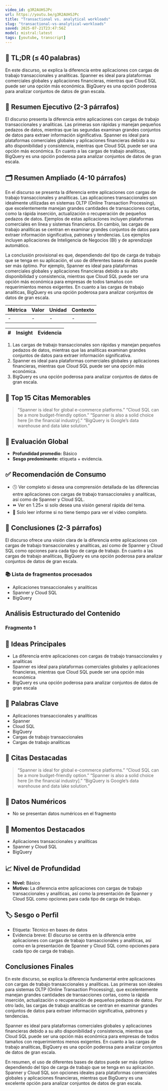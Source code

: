 ```yaml
---
video_id: g3R2AUHSJPc
url: https://youtu.be/g3R2AUHSJPc
title: "Transactional vs. analytical workloads"
slug: "transactional-vs-analytical-workloads"
saved: 2025-07-21T23:47:56Z
model: mistral:latest
tags: [youtube, transcript]
---
```



## 📌 TL;DR (≤ 40 palabras)
   En este discurso, se explica la diferencia entre aplicaciones con cargas de trabajo transaccionales y analíticas. Spanner es ideal para plataformas comerciales globales y aplicaciones financieras, mientras que Cloud SQL puede ser una opción más económica. BigQuery es una opción poderosa para analizar conjuntos de datos de gran escala.

   ## 📰 Resumen Ejecutivo (2-3 párrafos)
   El discurso presenta la diferencia entre aplicaciones con cargas de trabajo transaccionales y analíticas. Las primeras son rápidas y manejan pequeños pedazos de datos, mientras que las segundas examinan grandes conjuntos de datos para extraer información significativa. Spanner es ideal para plataformas comerciales globales y aplicaciones financieras debido a su alto disponibilidad y consistencia, mientras que Cloud SQL puede ser una opción más económica. En cuanto a las cargas de trabajo analíticas, BigQuery es una opción poderosa para analizar conjuntos de datos de gran escala.

   ## 🗂️ Resumen Ampliado (4-10 párrafos)
   En el discurso se presenta la diferencia entre aplicaciones con cargas de trabajo transaccionales y analíticas. Las aplicaciones transaccionales son idealmente utilizadas en sistemas OLTP (Online Transaction Processing), que excelentemente manejan grandes cantidades de transacciones cortas, como la rápida inserción, actualización o recuperación de pequeños pedazos de datos. Ejemplos de estas aplicaciones incluyen plataformas comerciales en línea y sistemas financieros. En cambio, las cargas de trabajo analíticas se centran en examinar grandes conjuntos de datos para extraer información significativa, patrones y tendencias. Los ejemplos incluyen aplicaciones de Inteligencia de Negocios (BI) y de aprendizaje automático.

   La conclusión provisional es que, dependiendo del tipo de carga de trabajo que se tenga en su aplicación, el uso de diferentes bases de datos puede ser más óptimo. Por ejemplo, Spanner es ideal para plataformas comerciales globales y aplicaciones financieras debido a su alto disponibilidad y consistencia, mientras que Cloud SQL puede ser una opción más económica para empresas de todos tamaños con requerimientos menos exigentes. En cuanto a las cargas de trabajo analíticas, BigQuery es una opción poderosa para analizar conjuntos de datos de gran escala.

   | Métrica | Valor | Unidad | Contexto |
   |---------|-------|--------|----------|
   | - | - | - | - |

   | # | Insight | Evidencia |
   |---|---------|-----------|
   1. Las cargas de trabajo transaccionales son rápidas y manejan pequeños pedazos de datos, mientras que las analíticas examinan grandes conjuntos de datos para extraer información significativa.
   2. Spanner es ideal para plataformas comerciales globales y aplicaciones financieras, mientras que Cloud SQL puede ser una opción más económica.
   3. BigQuery es una opción poderosa para analizar conjuntos de datos de gran escala.

   ## 💬 Top 15 Citas Memorables
   > “Spanner is ideal for global e-commerce platforms.”
   > “Cloud SQL can be a more budget-friendly option.”
   > “Spanner is also a solid choice here [in the financial industry].”
   > “BigQuery is Google’s data warehouse and data lake solution.”

   ## 🧮 Evaluación Global
   - **Profundidad promedio:** Básico
   - **Sesgo predominante:** etiqueta + evidencia.

   ## ✅ Recomendación de Consumo
   - 🕓 Ver completo si desea una comprensión detallada de las diferencias entre aplicaciones con cargas de trabajo transaccionales y analíticas, así como de Spanner y Cloud SQL.
   - ⏩ Ver en 1.25× si solo desea una visión general rápida del tema.
   - 📄 Solo leer informe si no tiene tiempo para ver el video completo.

   ## 🏁 Conclusiones (2-3 párrafos)
   El discurso ofrece una visión clara de la diferencia entre aplicaciones con cargas de trabajo transaccionales y analíticas, así como de Spanner y Cloud SQL como opciones para cada tipo de carga de trabajo. En cuanto a las cargas de trabajo analíticas, BigQuery es una opción poderosa para analizar conjuntos de datos de gran escala.

   ### 📚 Lista de fragmentos procesados
   - Aplicaciones transaccionales y analíticas
   - Spanner y Cloud SQL
   - BigQuery

## Análisis Estructurado del Contenido

### Fragmento 1
## 🧠 Ideas Principales
   - La diferencia entre aplicaciones con cargas de trabajo transaccionales y analíticas
   - Spanner es ideal para plataformas comerciales globales y aplicaciones financieras, mientras que Cloud SQL puede ser una opción más económica
   - BigQuery es una opción poderosa para analizar conjuntos de datos de gran escala

   ## 🔑 Palabras Clave
   - Aplicaciones transaccionales y analíticas
   - Spanner
   - Cloud SQL
   - BigQuery
   - Cargas de trabajo transaccionales
   - Cargas de trabajo analíticas

   ## 💬 Citas Destacadas
   > “Spanner is ideal for global e-commerce platforms.”
   > “Cloud SQL can be a more budget-friendly option.”
   > “Spanner is also a solid choice here [in the financial industry].”
   > “BigQuery is Google’s data warehouse and data lake solution.”

   ## 🔢 Datos Numéricos
   - No se presentan datos numéricos en el fragmento

   ## 🎯 Momentos Destacados
   - Aplicaciones transaccionales y analíticas
   - Spanner y Cloud SQL
   - BigQuery

   ## 📈 Nivel de Profundidad
   - **Nivel:** Básico
   - **Motivo:** La diferencia entre aplicaciones con cargas de trabajo transaccionales y analíticas, así como la presentación de Spanner y Cloud SQL como opciones para cada tipo de carga de trabajo.

   ## 🏷️ Sesgo o Perfil
   - Etiqueta: Técnico en bases de datos
   - Evidencia breve: El discurso se centra en la diferencia entre aplicaciones con cargas de trabajo transaccionales y analíticas, así como en la presentación de Spanner y Cloud SQL como opciones para cada tipo de carga de trabajo.



## Conclusiones Finales

En este discurso, se explica la diferencia fundamental entre aplicaciones con cargas de trabajo transaccionales y analíticas. Las primeras son ideales para sistemas OLTP (Online Transaction Processing), que excelentemente manejan grandes cantidades de transacciones cortas, como la rápida inserción, actualización o recuperación de pequeños pedazos de datos. Por otro lado, las cargas de trabajo analíticas se centran en examinar grandes conjuntos de datos para extraer información significativa, patrones y tendencias.

   Spanner es ideal para plataformas comerciales globales y aplicaciones financieras debido a su alto disponibilidad y consistencia, mientras que Cloud SQL puede ser una opción más económica para empresas de todos tamaños con requerimientos menos exigentes. En cuanto a las cargas de trabajo analíticas, BigQuery es una opción poderosa para analizar conjuntos de datos de gran escala.

   En resumen, el uso de diferentes bases de datos puede ser más óptimo dependiendo del tipo de carga de trabajo que se tenga en su aplicación. Spanner y Cloud SQL son opciones ideales para plataformas comerciales globales y aplicaciones financieras, mientras que BigQuery es una excelente opción para analizar conjuntos de datos de gran escala.